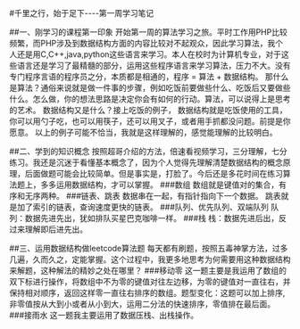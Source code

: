 #千里之行，始于足下----第一周学习笔记

##一、刚学习的课程第一印象
开始第一周的算法学习之旅。平时工作用PHP比较频繁，而PHP涉及到数据结构方面的内容比较对不起观众，因此学习算法，我个人还是用C,C++,java,python这些语言来学习。本人在校时为计算机专业，对于这些语言还是学习了最精髓的部分，运用这些程序语言来学习算法，压力不大。没有专门程序言语的程序员之分，本质都是相通的，程序 = 算法 + 数据结构。
那什么是算法？通俗来说就是做一件事的步骤，例如吃饭前要做些什么、吃饭后又要做些什么。怎么做，你的想法思路是决定你会有如何的行动。算法，可以说得上是思考的艺术。
数据结构又是什么？接上吃饭的例子， 数据结构就是吃饭使用的工具，你可以用勺子吃，也可以用筷子，还可以用叉子，或者用手抓都没问题。前提是你愿意。
以上的例子可能不恰当，我就是这样理解的，感觉能理解的比较明白。

##二、学到的知识概念
按照超哥介绍的方法，倍速看视频学习，三分理解，七分练习。我还是沉迷于看懂基本概念了，因为个人觉得先理解清楚数据结构的概念原理，后面做题可能会比较简单。但是事实是，打脸了。今后还是多花时间在练习算法题上，多多运用数据结构，才可以掌握。
###数组
	数组就是键值对的集合，有序和无序两种。
###链表、跳表
	数据串在一起，有指针指向下一个数据。
	跳表就是加了索引的链表，查询速度更快的链表。
###队列、优先队列、双端队列
	队列：数据先进先出，犹如排队买星巴克咖啡一样。
###栈
	栈：数据先进后出，反过来理解即后进先出。


##三、运用数据结构做leetcode算法题
每天都有刷题，按照五毒神掌方法，过多几遍，久而久之，定能掌握。这个过程中，我更多地思考为何需要用这种数据结构来解题，这种解法的精妙之处在哪里？
###移动零
这一题主要是我运用了数组的双下标进行操作，将数组中不为零的键值对往左边移，为零的键值对一直往右，并保持相对顺序，返回这样零一直往右排序的数组。题型变化：这题可以加上排序,非零值按从大到小或者从小到大，运用二分法的快速排序，零值排在最后面。
###接雨水
这一题我主要运用了数据压栈、出栈操作。


